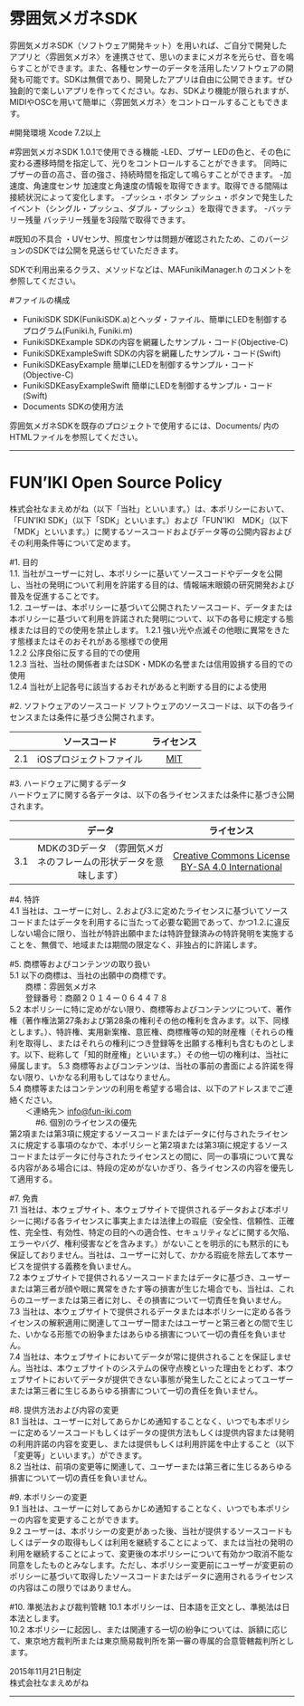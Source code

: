 
# 雰囲気メガネSDK
雰囲気メガネSDK（ソフトウェア開発キット）を用いれば、ご自分で開発したアプリと〈雰囲気メガネ〉を連携させて、思いのままにメガネを光らせ、音を鳴らすことができます。また、各種センサーのデータを活用したソフトウェアの開発も可能です。SDKは無償であり、開発したアプリは自由に公開できます。ぜひ独創的で楽しいアプリを作ってください。なお、SDKより機能が限られますが、MIDIやOSCを用いて簡単に〈雰囲気メガネ〉をコントロールすることもできます。


#開発環境
Xcode 7.2以上

#雰囲気メガネSDK 1.0.1で使用できる機能
-LED、ブザー
   LEDの色と、その色に変わる遷移時間を指定して、光りをコントロールすることができます。
   同時にブザーの音の高さ、音の強さ、持続時間を指定して鳴らすことができます。
-加速度、角速度センサ
   加速度と角速度の情報を取得できます。取得できる間隔は接続状況によって変化します。
-プッシュ・ボタン
   プッシュ・ボタンで発生したイベント（シングル・プッシュ、ダブル・プッシュ）を取得できます。
-バッテリー残量
   バッテリー残量を3段階で取得できます。

#既知の不具合
・UVセンサ、照度センサは問題が確認されたため、このバージョンのSDKでは公開を見送らせていただきます。


SDKで利用出来るクラス、メソッドなどは、MAFunikiManager.h のコメントを参照してください。

#ファイルの構成
- FunikiSDK
SDK(FunikiSDK.a)とヘッダ・ファイル、簡単にLEDを制御するプログラム(Funiki.h, Funiki.m)
- FunikiSDKExample
SDKの内容を網羅したサンプル・コード(Objective-C)
- FunikiSDKExampleSwift
SDKの内容を網羅したサンプル・コード(Swift)
- FunikiSDKEasyExample
簡単にLEDを制御するサンプル・コード(Objective-C)
- FunikiSDKEasyExampleSwift
簡単にLEDを制御するサンプル・コード(Swift)
- Documents
SDKの使用方法

雰囲気メガネSDKを既存のプロジェクトで使用するには、Documents/ 内のHTMLファイルを参照してください。   



************************************************************************************************************************

# FUN’IKI Open Source Policy
株式会社なまえめがね（以下「当社」といいます。）は、本ポリシーにおいて、「FUN’IKI SDK」（以下「SDK」といいます。）および「FUN'IKI　MDK」（以下「MDK」といいます。）に関するソースコードおよびデータ等の公開内容およびその利用条件等について定めます。

#1. 目的  
1.1. 当社がユーザーに対し、本ポリシーに基いてソースコードやデータを公開し、当社の発明について利用を許諾する目的は、情報端末眼鏡の研究開発および普及を促進することです。  
1.2. ユーザーは、本ポリシーに基づいて公開されたソースコード、データまたは本ポリシーに基づいて利用を許諾された発明について、以下の各号に規定する態様または目的での使用を禁止します。 
1.2.1 強い光や点滅その他眼に異常をきたす態様またはそのおそれがある態様での使用   
1.2.2 公序良俗に反する目的での使用  
1.2.3 当社、当社の関係者またはSDK・MDKの名誉または信用毀損する目的での使用     
1.2.4 当社が上記各号に該当するおそれがあると判断する目的による使用  


#2. ソフトウェアのソースコード
ソフトウェアのソースコードは、以下の各ライセンスまたは条件に基づき公開されます。  

| |ソースコード |ライセンス |
|:--:|:--:|:--:|
|2.1|iOSプロジェクトファイル|[MIT](https://opensource.org/licenses/MIT "MIT")|


#3. ハードウェアに関するデータ  
ハードウェアに関する各データは、以下の各ライセンスまたは条件に基づき公開されます。  

| |データ|ライセンス|
|:--:|:--:|:--:|
|3.1|MDKの3Dデータ （雰囲気メガネのフレームの形状データを意味します）|[Creative Commons License BY-SA 4.0 International](https://creativecommons.org/licenses/by-sa/4.0/ "Creative Commons License BY-SA 4.0 International")|

#4. 特許  
4.1 当社は、ユーザーに対し、2.および3.に定めたライセンスに基づいてソースコードまたはデータを利用するに当たって必要な範囲であって、かつ1.2.に違反しない場合に限り、当社が特許出願中または特許登録済みの特許発明を実施することを、無償で、地域または期間の限定なく、非独占的に許諾します。  

#5. 商標等およびコンテンツの取り扱い  
5.1 以下の商標は、当社の出願中の商標です。  
　　商標：雰囲気メガネ  
　　登録番号：商願２０１４ー０６４４７８  
5.2 本ポリシーに特に定めがない限り、商標等およびコンテンツについて、著作権（著作権法第27条および第28条の権利その他の権利を含みます。以下、同様とします。）、特許権、実用新案権、意匠権、商標権等の知的財産権（それらの権利を取得し、またはそれらの権利につき登録等を出願する権利も含むものとします。以下、総称して「知的財産権」といいます。）その他一切の権利は、当社に帰属します。 
5.3 商標等およびコンテンツは、当社の事前の書面による許諾を得ない限り、いかなる利用もしてはなりません。  
5.4 商標等またはコンテンツの利用を希望する場合は、以下のアドレスまでご連絡ください。  
　　＜連絡先＞ info@fun-iki.com  
　　　
#6. 個別のライセンスの優先  
第2項または第3項に規定するソースコードまたはデータに付与されたライセンスに規定する事項のなかで、本ポリシーと第2項または第3項に規定するソースコードまたはデータに付与されたライセンスとの間に、同一の事項について異なる内容がある場合には、特段の定めがないかぎり、各ライセンスの内容を優先して適用する。  

#7. 免責  
7.1 当社は、本ウェブサイト、本ウェブサイトで提供されるデータおよび本ポリシーに掲げる各ライセンスに事実上または法律上の瑕疵（安全性、信頼性、正確性、完全性、有効性、特定の目的への適合性、セキュリティなどに関する欠陥、エラーやバグ、権利侵害などを含みます。）がないことを明示的にも黙示的にも保証しておりません。当社は、ユーザーに対して、かかる瑕疵を除去して本サービスを提供する義務を負いません。  
7.2 本ウェブサイトで提供されるソースコードまたはデータに基づき、ユーザーまたは第三者が顔や眼に異常をきたす等の損害が生じた場合でも、当社は、これらのユーザーまたは第三者に対し、その損害について一切責任を負いません。  
7.3 当社は、本ウェブサイトで提供されるデータまたは本ポリシーに定める各ライセンスの解釈適用に関連してユーザー間またはユーザーと第三者との間で生じた、いかなる形態での紛争またはあらゆる損害について一切の責任を負いません。  
7.4 当社は、本ウェブサイトにおいてデータが常に提供されることを保証しません。当社は、本ウェブサイトのシステムの保守点検といった理由をとわず、本ウェブサイトにおいてデータが提供できない事態が発生したことによってユーザーまたは第三者に生じるあらゆる損害について一切の責任を負いません。 

#8. 提供方法および内容の変更  
8.1 当社は、ユーザーに対してあらかじめ通知することなく、いつでも本ポリシーに定めるソースコードもしくはデータの提供方法もしくは提供内容または発明の利用許諾の内容を変更し、または提供もしくは利用許諾を中止すること（以下「変更等」といいます。）ができます。  
8.2 当社は、前項の変更等に関連して、ユーザーまたは第三者に生じるあらゆる損害について一切の責任を負いません。  

#9. 本ポリシーの変更  
9.1 当社は、ユーザーに対してあらかじめ通知することなく、いつでも本ポリシーの内容を変更することができます。  
9.2 ユーザーは、本ポリシーの変更があった後、当社が提供するソースコードもしくはデータの取得もしくは利用を継続することによって、または当社の発明の利用を継続することによって、変更後の本ポリシーについて有効かつ取消不能な同意をしたものとみなします。ただし、本ポリシー変更前にユーザーが変更前のポリシーに基づいて取得したソースコードまたはデータに適用されるライセンスの内容はこの限りではありません。  

#10. 準拠法および裁判管轄
10.1 本ポリシーは、日本語を正文とし、準拠法は日本法とします。  
10.2 本ポリシーに起因し、または関連する一切の紛争については、訴額に応じて、東京地方裁判所または東京簡易裁判所を第一審の専属的合意管轄裁判所とします。  

2015年11月21日制定  
株式会社なまえめがね

************************************************************************************************************************


